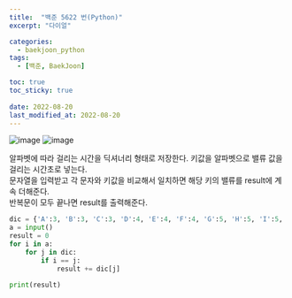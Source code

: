 ```yaml
---
title:  "백준 5622 번(Python)"
excerpt: "다이얼"

categories:
  - baekjoon_python
tags:
  - [백준, BaekJoon]

toc: true
toc_sticky: true
 
date: 2022-08-20
last_modified_at: 2022-08-20
---
```


![image](https://user-images.githubusercontent.com/106606698/185728014-72cad9de-6d94-4aac-9445-dfa992e09183.png)
![image](https://user-images.githubusercontent.com/106606698/185728021-47ea977d-1cb5-4fa1-9bfa-47144d9a169d.png)
 
알파벳에 따라 걸리는 시간을 딕셔너리 형태로 저장한다. 키값을 알파벳으로 밸류 값을 걸리는 시간초로 넣는다.  
문자열을 입력받고 각 문자와 키값을 비교해서 일치하면 해당 키의 밸류를 result에 계속 더해준다.  
반복문이 모두 끝나면 result를 출력해준다.   

```python
dic = {'A':3, 'B':3, 'C':3, 'D':4, 'E':4, 'F':4, 'G':5, 'H':5, 'I':5, 'J':6, 'K':6, 'L':6, 'M':7, 'N':7, 'O':7, 'P':8, 'Q':8, 'R':8, 'S':8, 'T':9, 'U':9, 'V':9, 'W':10, 'X':10, 'Y':10, 'Z':10}
a = input()
result = 0
for i in a:
    for j in dic:
        if i == j:
            result += dic[j]
            
print(result)
```  
